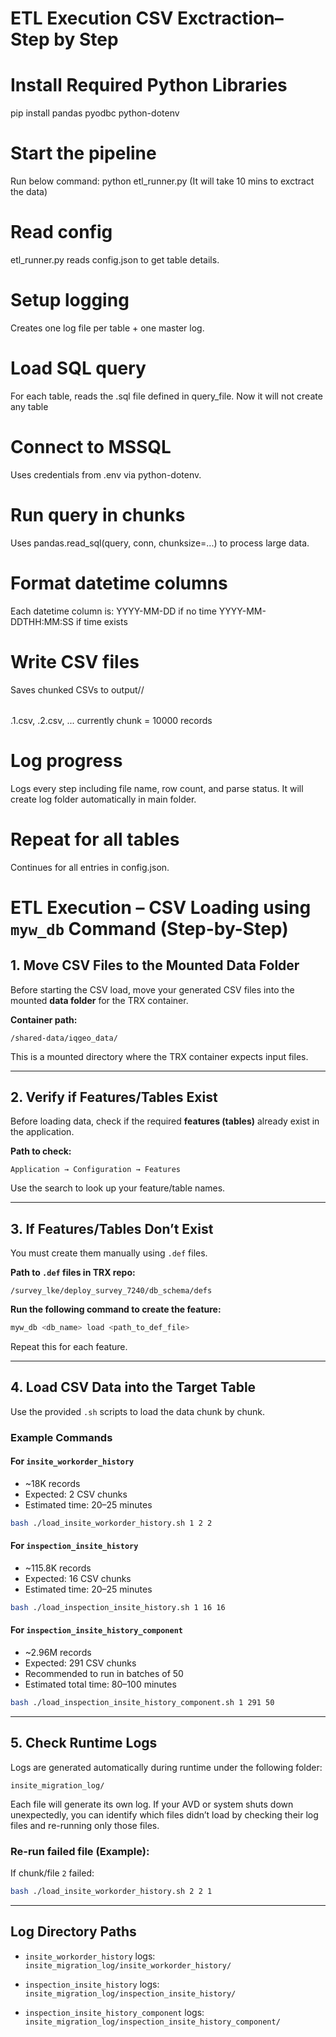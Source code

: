 # ETL Execution CSV Exctraction– Step by Step 

# Install Required Python Libraries
pip install pandas pyodbc python-dotenv

# Start the pipeline
Run below command:
python etl_runner.py (It will take 10 mins to exctract the data)

# Read config
etl_runner.py reads config.json to get table details.

# Setup logging
Creates one log file per table + one master log.

# Load SQL query
For each table, reads the .sql file defined in query_file.
Now it will not create any table 

# Connect to MSSQL
Uses credentials from .env via python-dotenv.

# Run query in chunks
Uses pandas.read_sql(query, conn, chunksize=...) to process large data.

# Format datetime columns
Each datetime column is:
YYYY-MM-DD if no time
YYYY-MM-DDTHH:MM:SS if time exists

# Write CSV files
Saves chunked CSVs to output/<table>/<table>.1.csv, .2.csv, ...
currently chunk = 10000 records

# Log progress
Logs every step including file name, row count, and parse status. It will create log folder automatically in main folder.

# Repeat for all tables
Continues for all entries in config.json. 

#  ETL Execution – CSV Loading using `myw_db` Command (Step-by-Step)

## 1.  Move CSV Files to the Mounted Data Folder

Before starting the CSV load, move your generated CSV files into the mounted **data folder** for the TRX container.

**Container path:**

```
/shared-data/iqgeo_data/
```

 This is a mounted directory where the TRX container expects input files.

---

## 2.  Verify if Features/Tables Exist

Before loading data, check if the required **features (tables)** already exist in the application.

**Path to check:**

```
Application → Configuration → Features
```

Use the search to look up your feature/table names.

---

## 3.  If Features/Tables Don’t Exist

You must create them manually using `.def` files.

**Path to `.def` files in TRX repo:**

```
/survey_lke/deploy_survey_7240/db_schema/defs
```

**Run the following command to create the feature:**

```bash
myw_db <db_name> load <path_to_def_file>
```

Repeat this for each feature.

---

## 4.  Load CSV Data into the Target Table

Use the provided `.sh` scripts to load the data chunk by chunk.

###  Example Commands

####  For `insite_workorder_history`

- ~18K records
- Expected: 2 CSV chunks
- Estimated time: 20–25 minutes

```bash
bash ./load_insite_workorder_history.sh 1 2 2
```

####  For `inspection_insite_history`

- ~115.8K records
- Expected: 16 CSV chunks
- Estimated time: 20–25 minutes

```bash
bash ./load_inspection_insite_history.sh 1 16 16
```

####  For `inspection_insite_history_component`

- ~2.96M records
- Expected: 291 CSV chunks
- Recommended to run in batches of 50
- Estimated total time: 80–100 minutes

```bash
bash ./load_inspection_insite_history_component.sh 1 291 50
```

---

## 5.  Check Runtime Logs

Logs are generated automatically during runtime under the following folder:

```
insite_migration_log/
```

Each file will generate its own log. If your AVD or system shuts down unexpectedly, you can identify which files didn’t load by checking their log files and re-running only those files.

###  Re-run failed file (Example):

If chunk/file `2` failed:

```bash
bash ./load_insite_workorder_history.sh 2 2 1
```

---

## Log Directory Paths

- `insite_workorder_history` logs:  
  `insite_migration_log/insite_workorder_history/`

- `inspection_insite_history` logs:  
  `insite_migration_log/inspection_insite_history/`

- `inspection_insite_history_component` logs:  
  `insite_migration_log/inspection_insite_history_component/`


